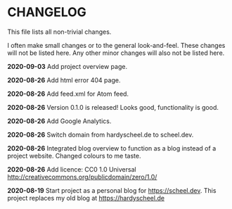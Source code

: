  # CHANGELOG

This file lists all non-trivial changes.

I often make small changes or to the general look-and-feel. These changes will not be listed here. Any other minor changes will also not be listed here.

**2020-09-03** Add project overview page.

**2020-08-26** Add html error 404 page.

**2020-08-26** Add feed.xml for Atom feed.

**2020-08-26** Version 0.1.0 is released! Looks good, functionality is good.

**2020-08-26** Add Google Analytics.

**2020-08-26** Switch domain from hardyscheel.de to scheel.dev.

**2020-08-26** Integrated blog overview to function as a blog instead of a project website. Changed colours to me taste.

**2020-08-26** Add licence: CC0 1.0 Universal http://creativecommons.org/publicdomain/zero/1.0/

**2020-08-19** Start project as a personal blog for https://scheel.dev. This project replaces my old blog at https://hardyscheel.de